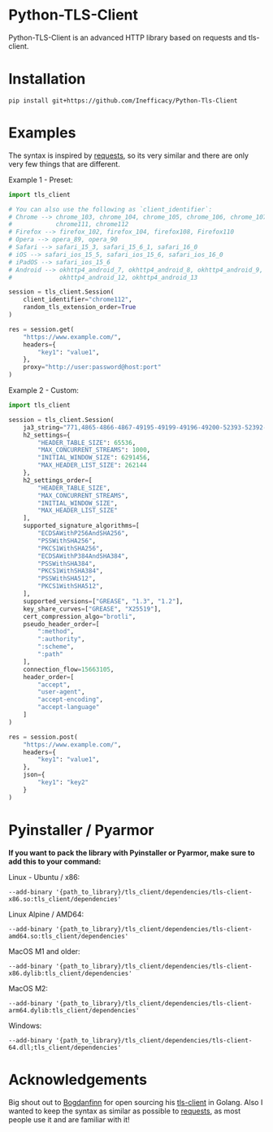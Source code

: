 # Python-TLS-Client
Python-TLS-Client is an advanced HTTP library based on requests and tls-client.

# Installation
```
pip install git+https://github.com/Inefficacy/Python-Tls-Client
```

# Examples
The syntax is inspired by [requests](https://github.com/psf/requests), so its very similar and there are only very few things that are different.

Example 1 - Preset:
```python
import tls_client

# You can also use the following as `client_identifier`:
# Chrome --> chrome_103, chrome_104, chrome_105, chrome_106, chrome_107, chrome_108, chrome109, Chrome110,
#            chrome111, chrome112
# Firefox --> firefox_102, firefox_104, firefox108, Firefox110
# Opera --> opera_89, opera_90
# Safari --> safari_15_3, safari_15_6_1, safari_16_0
# iOS --> safari_ios_15_5, safari_ios_15_6, safari_ios_16_0
# iPadOS --> safari_ios_15_6
# Android --> okhttp4_android_7, okhttp4_android_8, okhttp4_android_9, okhttp4_android_10, okhttp4_android_11,
#             okhttp4_android_12, okhttp4_android_13

session = tls_client.Session(
    client_identifier="chrome112",
    random_tls_extension_order=True
)

res = session.get(
    "https://www.example.com/",
    headers={
        "key1": "value1",
    },
    proxy="http://user:password@host:port"
)
```

Example 2 - Custom:
```python
import tls_client

session = tls_client.Session(
    ja3_string="771,4865-4866-4867-49195-49199-49196-49200-52393-52392-49171-49172-156-157-47-53,0-23-65281-10-11-35-16-5-13-18-51-45-43-27-17513,29-23-24,0",
    h2_settings={
        "HEADER_TABLE_SIZE": 65536,
        "MAX_CONCURRENT_STREAMS": 1000,
        "INITIAL_WINDOW_SIZE": 6291456,
        "MAX_HEADER_LIST_SIZE": 262144
    },
    h2_settings_order=[
        "HEADER_TABLE_SIZE",
        "MAX_CONCURRENT_STREAMS",
        "INITIAL_WINDOW_SIZE",
        "MAX_HEADER_LIST_SIZE"
    ],
    supported_signature_algorithms=[
        "ECDSAWithP256AndSHA256",
        "PSSWithSHA256",
        "PKCS1WithSHA256",
        "ECDSAWithP384AndSHA384",
        "PSSWithSHA384",
        "PKCS1WithSHA384",
        "PSSWithSHA512",
        "PKCS1WithSHA512",
    ],
    supported_versions=["GREASE", "1.3", "1.2"],
    key_share_curves=["GREASE", "X25519"],
    cert_compression_algo="brotli",
    pseudo_header_order=[
        ":method",
        ":authority",
        ":scheme",
        ":path"
    ],
    connection_flow=15663105,
    header_order=[
        "accept",
        "user-agent",
        "accept-encoding",
        "accept-language"
    ]
)

res = session.post(
    "https://www.example.com/",
    headers={
        "key1": "value1",
    },
    json={
        "key1": "key2"
    }
)
```

# Pyinstaller / Pyarmor
**If you want to pack the library with Pyinstaller or Pyarmor, make sure to add this to your command:**

Linux - Ubuntu / x86:
```
--add-binary '{path_to_library}/tls_client/dependencies/tls-client-x86.so:tls_client/dependencies'
```

Linux Alpine / AMD64:
```
--add-binary '{path_to_library}/tls_client/dependencies/tls-client-amd64.so:tls_client/dependencies'
```

MacOS M1 and older:
```
--add-binary '{path_to_library}/tls_client/dependencies/tls-client-x86.dylib:tls_client/dependencies'
```

MacOS M2:
```
--add-binary '{path_to_library}/tls_client/dependencies/tls-client-arm64.dylib:tls_client/dependencies'
```

Windows:
```
--add-binary '{path_to_library}/tls_client/dependencies/tls-client-64.dll;tls_client/dependencies'
```

# Acknowledgements
Big shout out to [Bogdanfinn](https://github.com/bogdanfinn) for open sourcing his [tls-client](https://github.com/bogdanfinn/tls-client) in Golang.
Also I wanted to keep the syntax as similar as possible to [requests](https://github.com/psf/requests), as most people use it and are familiar with it!
